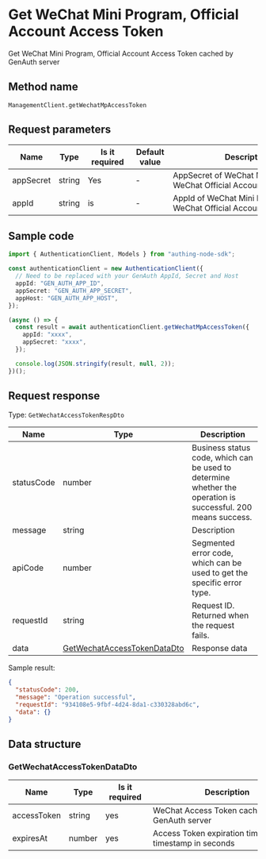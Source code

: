 # Get WeChat Mini Program, Official Account Access Token

<!--
Warning ⚠️:
Do not modify this document directly,
https://github.com/Authing/authing-docs-factory
Use this project to generate
-->

<LastUpdated />

Get WeChat Mini Program, Official Account Access Token cached by GenAuth server

## Method name

`ManagementClient.getWechatMpAccessToken`

## Request parameters

| Name      | Type   | <div style="width:80px">Is it required</div> | <div style="width:60px">Default value</div> | <div style="width:300px">Description</div>                  | <div style="width:200px">Sample value</div> |
| --------- | ------ | -------------------------------------------- | ------------------------------------------- | ----------------------------------------------------------- | ------------------------------------------- |
| appSecret | string | Yes                                          | -                                           | AppSecret of WeChat Mini Program or WeChat Official Account |                                             |
| appId     | string | is                                           | -                                           | AppId of WeChat Mini Program or WeChat Official Account     |                                             |

## Sample code

```ts
import { AuthenticationClient, Models } from "authing-node-sdk";

const authenticationClient = new AuthenticationClient({
  // Need to be replaced with your GenAuth AppId, Secret and Host
  appId: "GEN_AUTH_APP_ID",
  appSecret: "GEN_AUTH_APP_SECRET",
  appHost: "GEN_AUTH_APP_HOST",
});

(async () => {
  const result = await authenticationClient.getWechatMpAccessToken({
    appId: "xxxx",
    appSecret: "xxxx",
  });

  console.log(JSON.stringify(result, null, 2));
})();
```

## Request response

Type: `GetWechatAccessTokenRespDto`

| Name       | Type                                                                   | Description                                                                                                  |
| ---------- | ---------------------------------------------------------------------- | ------------------------------------------------------------------------------------------------------------ |
| statusCode | number                                                                 | Business status code, which can be used to determine whether the operation is successful. 200 means success. |
| message    | string                                                                 | Description                                                                                                  |
| apiCode    | number                                                                 | Segmented error code, which can be used to get the specific error type.                                      |
| requestId  | string                                                                 | Request ID. Returned when the request fails.                                                                 |
| data       | <a href="#GetWechatAccessTokenDataDto">GetWechatAccessTokenDataDto</a> | Response data                                                                                                |

Sample result:

```json
{
  "statusCode": 200,
  "message": "Operation successful",
  "requestId": "934108e5-9fbf-4d24-8da1-c330328abd6c",
  "data": {}
}
```

## Data structure

### <a id="GetWechatAccessTokenDataDto"></a> GetWechatAccessTokenDataDto

| Name        | Type   | <div style="width:80px">Is it required</div> | <div style="width:300px">Description</div>              | <div style="width:200px">Sample value</div> |
| ----------- | ------ | -------------------------------------------- | ------------------------------------------------------- | ------------------------------------------- |
| accessToken | string | yes                                          | WeChat Access Token cached by the GenAuth server        |                                             |
| expiresAt   | number | yes                                          | Access Token expiration time, as a timestamp in seconds |                                             |
